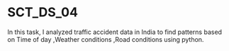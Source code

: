 # SCT_DS_04
In this task, I analyzed traffic accident data in India to find patterns based on Time of day ,Weather conditions ,Road conditions using python.
